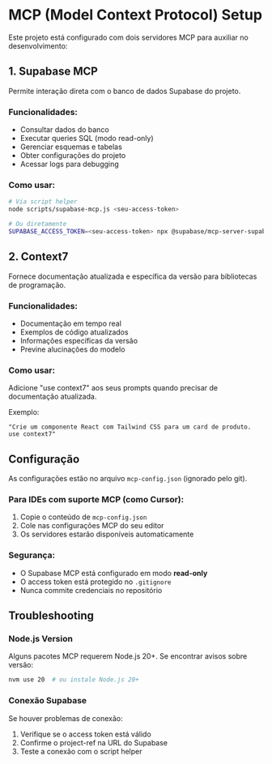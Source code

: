 # MCP (Model Context Protocol) Setup

Este projeto está configurado com dois servidores MCP para auxiliar no desenvolvimento:

## 1. Supabase MCP

Permite interação direta com o banco de dados Supabase do projeto.

### Funcionalidades:
- Consultar dados do banco
- Executar queries SQL (modo read-only)
- Gerenciar esquemas e tabelas
- Obter configurações do projeto
- Acessar logs para debugging

### Como usar:
```bash
# Via script helper
node scripts/supabase-mcp.js <seu-access-token>

# Ou diretamente
SUPABASE_ACCESS_TOKEN=<seu-access-token> npx @supabase/mcp-server-supabase@latest --project-ref=pzoopouhdypgytwcvqre --read-only
```

## 2. Context7

Fornece documentação atualizada e específica da versão para bibliotecas de programação.

### Funcionalidades:
- Documentação em tempo real
- Exemplos de código atualizados
- Informações específicas da versão
- Previne alucinações do modelo

### Como usar:
Adicione "use context7" aos seus prompts quando precisar de documentação atualizada.

Exemplo:
```
"Crie um componente React com Tailwind CSS para um card de produto. use context7"
```

## Configuração

As configurações estão no arquivo `mcp-config.json` (ignorado pelo git).

### Para IDEs com suporte MCP (como Cursor):
1. Copie o conteúdo de `mcp-config.json`
2. Cole nas configurações MCP do seu editor
3. Os servidores estarão disponíveis automaticamente

### Segurança:
- O Supabase MCP está configurado em modo **read-only**
- O access token está protegido no `.gitignore`
- Nunca commite credenciais no repositório

## Troubleshooting

### Node.js Version
Alguns pacotes MCP requerem Node.js 20+. Se encontrar avisos sobre versão:
```bash
nvm use 20  # ou instale Node.js 20+
```

### Conexão Supabase
Se houver problemas de conexão:
1. Verifique se o access token está válido
2. Confirme o project-ref na URL do Supabase
3. Teste a conexão com o script helper